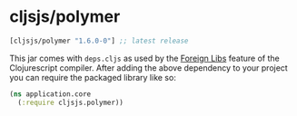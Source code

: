 # cljsjs/polymer

[](dependency)
```clojure
[cljsjs/polymer "1.6.0-0"] ;; latest release
```
[](/dependency)

This jar comes with `deps.cljs` as used by the [Foreign Libs][flibs] feature
of the Clojurescript compiler. After adding the above dependency to your project
you can require the packaged library like so:

```clojure
(ns application.core
  (:require cljsjs.polymer))
```

[flibs]: https://github.com/clojure/clojurescript/wiki/Packaging-Foreign-Dependencies
